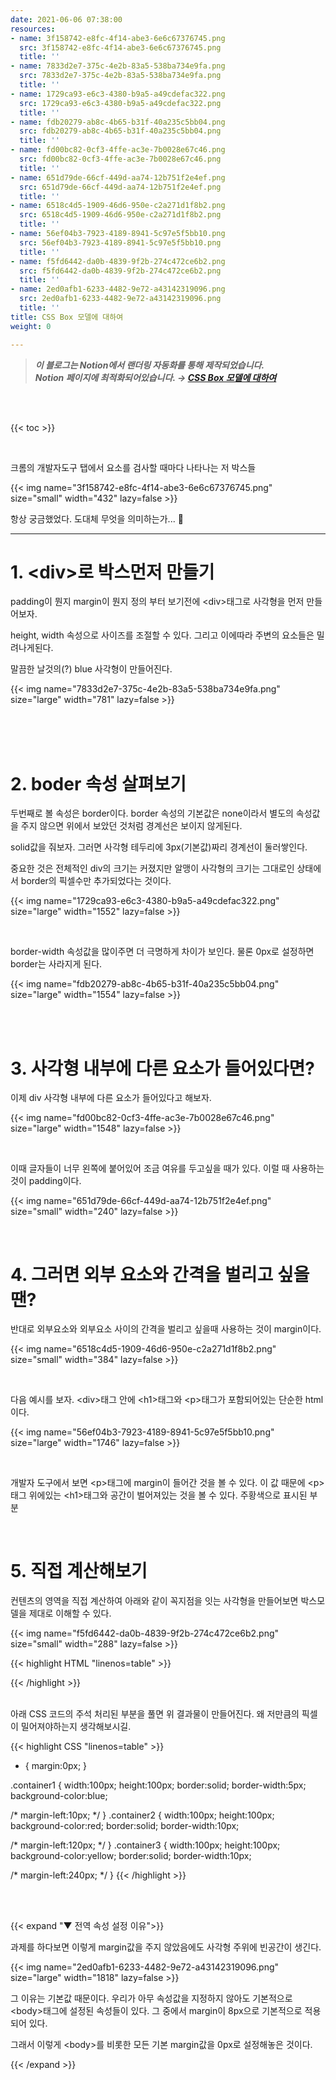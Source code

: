 ```yaml
---
date: 2021-06-06 07:38:00
resources:
- name: 3f158742-e8fc-4f14-abe3-6e6c67376745.png
  src: 3f158742-e8fc-4f14-abe3-6e6c67376745.png
  title: ''
- name: 7833d2e7-375c-4e2b-83a5-538ba734e9fa.png
  src: 7833d2e7-375c-4e2b-83a5-538ba734e9fa.png
  title: ''
- name: 1729ca93-e6c3-4380-b9a5-a49cdefac322.png
  src: 1729ca93-e6c3-4380-b9a5-a49cdefac322.png
  title: ''
- name: fdb20279-ab8c-4b65-b31f-40a235c5bb04.png
  src: fdb20279-ab8c-4b65-b31f-40a235c5bb04.png
  title: ''
- name: fd00bc82-0cf3-4ffe-ac3e-7b0028e67c46.png
  src: fd00bc82-0cf3-4ffe-ac3e-7b0028e67c46.png
  title: ''
- name: 651d79de-66cf-449d-aa74-12b751f2e4ef.png
  src: 651d79de-66cf-449d-aa74-12b751f2e4ef.png
  title: ''
- name: 6518c4d5-1909-46d6-950e-c2a271d1f8b2.png
  src: 6518c4d5-1909-46d6-950e-c2a271d1f8b2.png
  title: ''
- name: 56ef04b3-7923-4189-8941-5c97e5f5bb10.png
  src: 56ef04b3-7923-4189-8941-5c97e5f5bb10.png
  title: ''
- name: f5fd6442-da0b-4839-9f2b-274c472ce6b2.png
  src: f5fd6442-da0b-4839-9f2b-274c472ce6b2.png
  title: ''
- name: 2ed0afb1-6233-4482-9e72-a43142319096.png
  src: 2ed0afb1-6233-4482-9e72-a43142319096.png
  title: ''
title: CSS Box 모델에 대하여
weight: 0

---
```

> ***이 블로그는 Notion에서 랜더링 자동화를 통해 제작되었습니다.<br>Notion 페이지에 최적화되어있습니다. → [CSS Box 모델에 대하여](https://www.notion.so/hwangseonbi/CSS-Box-79ac381b6bb14b0b96a2d440d0302a78)***

<br>



<br>



{{< toc >}}

<br>



크롬의 개발자도구 탭에서 요소를 검사할 때마다 나타나는 저 박스들

{{< img name="3f158742-e8fc-4f14-abe3-6e6c67376745.png" size="small" width="432" lazy=false >}}

항상 궁금했었다. 도대체 무엇을 의미하는가... 🥵

---

# 1. &lt;div&gt;로 박스먼저 만들기

padding이 뭔지 margin이 뭔지 정의 부터 보기전에 &lt;div&gt;태그로 사각형을 먼저 만들어보자.

height, width 속성으로 사이즈를 조절할 수 있다. 그리고 이에따라 주변의 요소들은 밀려나게된다.

말끔한 날것의(?) blue 사각형이 만들어진다.

{{< img name="7833d2e7-375c-4e2b-83a5-538ba734e9fa.png" size="large" width="781" lazy=false >}}

<br>



<br>



<br>



# 2. boder 속성 살펴보기

두번째로 볼 속성은 border이다. border 속성의 기본값은 none이라서 별도의 속성값을 주지 않으면 위에서 보았던 것처럼 경계선은 보이지 않게된다. 

solid값을 줘보자. 그러면 사각형 테두리에 3px(기본값)짜리 경계선이 둘러쌓인다.

중요한 것은 전체적인 div의 크기는 커졌지만 알맹이 사각형의 크기는 그대로인 상태에서 border의 픽셀수만 추가되었다는 것이다.

{{< img name="1729ca93-e6c3-4380-b9a5-a49cdefac322.png" size="large" width="1552" lazy=false >}}

<br>



border-width 속성값을 많이주면 더 극명하게 차이가 보인다. 물론 0px로 설정하면 border는 사라지게 된다.

{{< img name="fdb20279-ab8c-4b65-b31f-40a235c5bb04.png" size="large" width="1554" lazy=false >}}

<br>



<br>



# 3. 사각형 내부에 다른 요소가 들어있다면?

이제 div 사각형 내부에 다른 요소가 들어있다고 해보자.

{{< img name="fd00bc82-0cf3-4ffe-ac3e-7b0028e67c46.png" size="large" width="1548" lazy=false >}}

<br>



이때 글자들이 너무 왼쪽에 붙어있어 조금 여유를 두고싶을 때가 있다. 이럴 때 사용하는 것이 padding이다.

{{< img name="651d79de-66cf-449d-aa74-12b751f2e4ef.png" size="small" width="240" lazy=false >}}

<br>



# 4. 그러면 외부 요소와 간격을 벌리고 싶을 땐?

반대로 외부요소와 외부요소 사이의 간격을 벌리고 싶을때 사용하는 것이 margin이다.

{{< img name="6518c4d5-1909-46d6-950e-c2a271d1f8b2.png" size="small" width="384" lazy=false >}}

<br>



다음 예시를 보자.  &lt;div&gt;태그 안에 &lt;h1&gt;태그와 &lt;p&gt;태그가 포함되어있는 단순한 html이다.

{{< img name="56ef04b3-7923-4189-8941-5c97e5f5bb10.png" size="large" width="1746" lazy=false >}}

<br>



개발자 도구에서 보면 &lt;p&gt;태그에 margin이 들어간 것을 볼 수 있다. 이 값 때문에 &lt;p&gt;태그 위에있는 &lt;h1&gt;태그와 공간이 벌어져있는 것을 볼 수 있다. 주황색으로 표시된 부분

<br>



# 5. 직접 계산해보기

컨텐츠의 영역을 직접 계산하여 아래와 같이 꼭지점을 잇는 사각형을 만들어보면 박스모델을 제대로 이해할 수 있다. 

{{< img name="f5fd6442-da0b-4839-9f2b-274c472ce6b2.png" size="small" width="288" lazy=false >}}

{{< highlight HTML "linenos=table" >}}
<div class="container1">
</div>
<div class="container2">
</div>
<div class="container3">
</div>
{{< /highlight >}}

<br>



<br>



아래 CSS 코드의 주석 처리된 부분을 풀면 위 결과물이 만들어진다. 왜 저만큼의 픽셀이 밀어져야하는지 생각해보시길.

{{< highlight CSS "linenos=table" >}}
* {
  margin:0px;
}

.container1 {
  width:100px;
  height:100px;
  border:solid;
  border-width:5px;
  background-color:blue;
  
/*   margin-left:10px; */
}
.container2 {
  width:100px;
  height:100px;
  background-color:red;
  border:solid;
  border-width:10px;
  
/*   margin-left:120px; */
}
.container3 {
  width:100px;
  height:100px;
  background-color:yellow;
  border:solid;
  border-width:10px;
  
/*   margin-left:240px; */
}
{{< /highlight >}}

<br>



<br>



{{< expand "▼ 전역 속성 설정 이유">}}

과제를 하다보면 이렇게 margin값을 주지 않았음에도 사각형 주위에 빈공간이 생긴다.

{{< img name="2ed0afb1-6233-4482-9e72-a43142319096.png" size="large" width="1818" lazy=false >}}

그 이유는 기본값 때문이다. 우리가 아무 속성값을 지정하지 않아도 기본적으로 &lt;body&gt;태그에 설정된 속성들이 있다. 그 중에서 margin이 8px으로 기본적으로 적용되어 있다.

그래서 이렇게 &lt;body&gt;를 비롯한 모든 기본 margin값을 0px로 설정해놓은 것이다.

{{< /expand >}}

<br>



<br>



<br>



<br>



<br>



<br>

